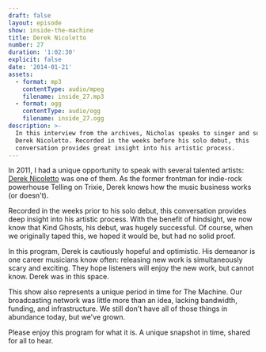```yaml
---
draft: false
layout: episode
show: inside-the-machine
title: Derek Nicoletto
number: 27
duration: '1:02:30'
explicit: false
date: '2014-01-21'
assets:
  - format: mp3
    contentType: audio/mpeg
    filename: inside_27.mp3
  - format: ogg
    contentType: audio/ogg
    filename: inside_27.ogg
description: >-
  In this interview from the archives, Nicholas speaks to singer and songwriter
  Derek Nicoletto. Recorded in the weeks before his solo debut, this
  conversation provides great insight into his artistic process.
---
```

In 2011, I had a unique opportunity to speak with several talented artists: [Derek Nicoletto](http://dereknicoletto.com) was one of them. As the former frontman for indie-rock powerhouse Telling on Trixie, Derek knows how the music business works (or doesn't).

Recorded in the weeks prior to his solo debut, this conversation provides deep insight into his artistic process. With the benefit of hindsight, we now know that Kind Ghosts, his debut, was hugely successful. Of course, when we originally taped this, we hoped it would be, but had no solid proof.

In this program, Derek is cautiously hopeful and optimistic. His demeanor is one career musicians know often: releasing new work is simultaneously scary and exciting. They hope listeners will enjoy the new work, but cannot know. Derek was in this space.

This show also represents a unique period in time for The Machine. Our broadcasting network was little more than an idea, lacking bandwidth, funding, and infrastructure. We still don't have all of those things in abundance today, but we've grown.

Please enjoy this program for what it is. A unique snapshot in time, shared for all to hear.